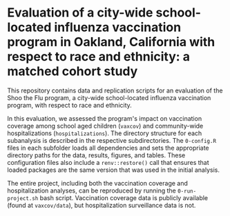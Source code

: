 # Evaluation of a city-wide school-located influenza vaccination program in Oakland, California with respect to race and ethnicity: a matched cohort study

This repository contains data and replication scripts for an evaluation of the Shoo the Flu program, a city-wide school-located influenza vaccination program, with respect to race and ethnicity.

In this evaluation, we assessed the program's impact on vaccination coverage among school aged children (`vaxcov`) and community-wide hospitalizations (`hospitalizations`). The directory structure for each subanalysis is described in the respective subdirectories. The `0-config.R` files in each subfolder loads all dependencies and sets the appropriate directory paths for the data, results, figures, and tables. These configuration files also include a `renv::restore()` call that ensures that loaded packages are the same version that was used in the initial analysis. 

The entire project, including both the vaccination coverage and hospitalization analyses, can be reproduced by running the `0-run-project.sh` bash script. Vaccination coverage data is publicly available (found at `vaxcov/data`), but hospitalization surveillance data is not.
